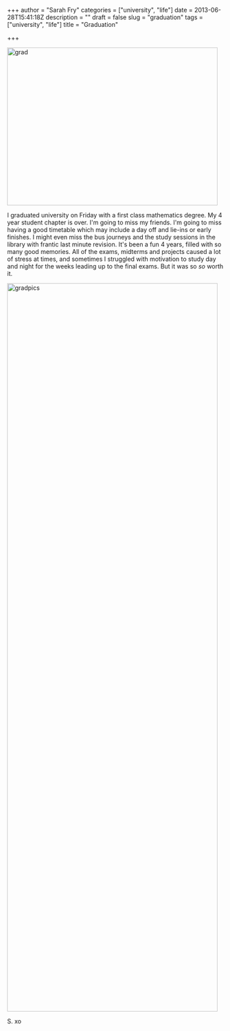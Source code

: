 +++
author = "Sarah Fry"
categories = ["university", "life"]
date = 2013-06-28T15:41:18Z
description = ""
draft = false
slug = "graduation"
tags = ["university", "life"]
title = "Graduation"

+++


<a href="http://sweetaspi.co.uk/content/images/2013/06/grad.jpg"><img class="alignnone size-full wp-image-1884" alt="grad" src="http://sweetaspi.co.uk/content/images/2013/06/grad.jpg" width="490" height="367" /></a>

I graduated university on Friday with a first class mathematics degree. My 4 year student chapter is over. I'm going to miss my friends. I'm going to miss having a good timetable which may include a day off and lie-ins or early finishes. I might even miss the bus journeys and the study sessions in the library with frantic last minute revision. It's been a fun 4 years, filled with so many good memories. All of the exams, midterms and projects caused a lot of stress at times, and sometimes I struggled with motivation to study day and night for the weeks leading up to the final exams. But it was so <em>so</em> worth it.

<a href="http://sweetaspi.co.uk/content/images/2013/06/gradpics.jpg"><img class="alignnone size-full wp-image-1885" alt="gradpics" src="http://sweetaspi.co.uk/content/images/2013/06/gradpics.jpg" width="490" height="1693" /></a>

S. xo

